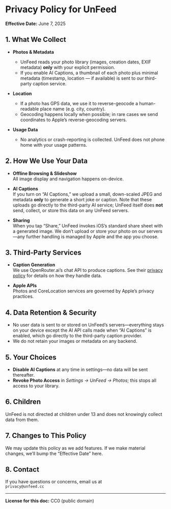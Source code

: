 # Privacy Policy for UnFeed

**Effective Date:** June 7, 2025

## 1. What We Collect

- **Photos & Metadata**  
  - UnFeed reads your photo library (images, creation dates, EXIF metadata) **only** with your explicit permission.  
  - If you enable AI Captions, a thumbnail of each photo plus minimal metadata (timestamp, location — if available) is sent to our third-party caption service.

- **Location**  
  - If a photo has GPS data, we use it to reverse-geocode a human-readable place name (e.g. city, country).  
  - Geocoding happens locally when possible; in rare cases we send coordinates to Apple’s reverse-geocoding servers.

- **Usage Data**  
  - No analytics or crash-reporting is collected. UnFeed does not phone home with your usage patterns.

## 2. How We Use Your Data

- **Offline Browsing & Slideshow**  
  All image display and navigation happens on-device.

- **AI Captions**  
  If you turn on “AI Captions,” we upload a small, down-scaled JPEG and metadata **only** to generate a short joke or caption. Note that these uploads go directly to the third-party AI service; UnFeed itself does **not** send, collect, or store this data on any UnFeed servers.

- **Sharing**  
  When you tap “Share,” UnFeed invokes iOS’s standard share sheet with a generated image. We don’t upload or store your photo on our servers—any further handling is managed by Apple and the app you choose.

## 3. Third-Party Services

- **Caption Generation**  
  We use OpenRouter.ai’s chat API to produce captions. See their [privacy policy](https://openrouter.ai/policy) for details on how they handle data.

- **Apple APIs**  
  Photos and CoreLocation services are governed by Apple’s privacy practices.

## 4. Data Retention & Security

- No user data is sent to or stored on UnFeed’s servers—everything stays on your device except the AI API calls made when “AI Captions” is enabled, which go directly to the third-party caption provider.
- We do not retain your images or metadata on any backend.

## 5. Your Choices

- **Disable AI Captions** at any time in settings—no data will be sent thereafter.  
- **Revoke Photo Access** in _Settings → UnFeed → Photos_; this stops all access to your library.

## 6. Children

UnFeed is not directed at children under 13 and does not knowingly collect data from them.

## 7. Changes to This Policy

We may update this policy as we add features. If we make material changes, we’ll bump the “Effective Date” here.

## 8. Contact

If you have questions or concerns, email us at  
`privacy@unfeed.cc`

---

**License for this doc:** CC0 (public domain)
